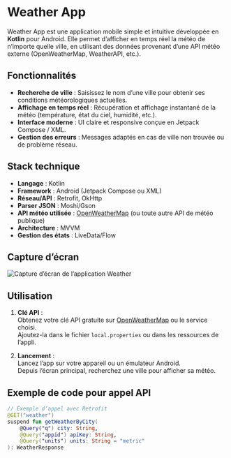 # Weather App

Weather App est une application mobile simple et intuitive développée en **Kotlin** pour Android. Elle permet d’afficher en temps réel la météo de n’importe quelle ville, en utilisant des données provenant d’une API météo externe (OpenWeatherMap, WeatherAPI, etc.).

## Fonctionnalités

- **Recherche de ville** : Saisissez le nom d’une ville pour obtenir ses conditions météorologiques actuelles.
- **Affichage en temps réel** : Récupération et affichage instantané de la météo (température, état du ciel, humidité, etc.).
- **Interface moderne** : UI claire et responsive conçue en Jetpack Compose / XML.
- **Gestion des erreurs** : Messages adaptés en cas de ville non trouvée ou de problème réseau.

## Stack technique

- **Langage** : Kotlin
- **Framework** : Android (Jetpack Compose ou XML)
- **Réseau/API** : Retrofit, OkHttp
- **Parser JSON** : Moshi/Gson
- **API météo utilisée** : [OpenWeatherMap](https://openweathermap.org/api) (ou toute autre API de météo publique)
- **Architecture** : MVVM
- **Gestion des états** : LiveData/Flow

## Capture d’écran

![Capture d’écran de l’application Weather](screenshot.png)

## Utilisation

1. **Clé API** :  
   Obtenez votre clé API gratuite sur [OpenWeatherMap](https://openweathermap.org/appid) ou le service choisi.  
   Ajoutez-la dans le fichier `local.properties` ou dans les ressources de l’appli.

2. **Lancement** :  
   Lancez l’app sur votre appareil ou un émulateur Android.  
   Depuis l’écran principal, recherchez une ville pour afficher sa météo.

## Exemple de code pour appel API

```kotlin
// Exemple d’appel avec Retrofit
@GET("weather")
suspend fun getWeatherByCity(
    @Query("q") city: String,
    @Query("appid") apiKey: String,
    @Query("units") units: String = "metric"
): WeatherResponse

